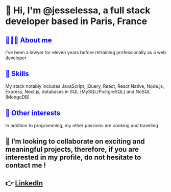 # 👋 Hi, I'm @jesselessa, a full stack developer based in Paris, France

## <span style="color: blue;">👩🏽‍💻 About me</span>
I've been a lawyer for eleven years before retraining professionally as a web developer

## <span style="color: blue;">🌱 Skills</span>
My stack notably includes JavaScript, jQuery, React, React Native, Node.js, Express, Next.js, databases in SQL (MySQL/PostgreSQL) and NoSQL (MongoDB) 

## <span style="color: blue;">💞️ Other interests</span>
In addition to programming, my other passions are cooking and traveling

## 💼 I’m looking to collaborate on exciting and meaningful projects, therefore, if you are interested in my profile, do not hesitate to contact me !

## 👉 [LinkedIn](https://www.linkedin.com/in/jessica-elessa/)

